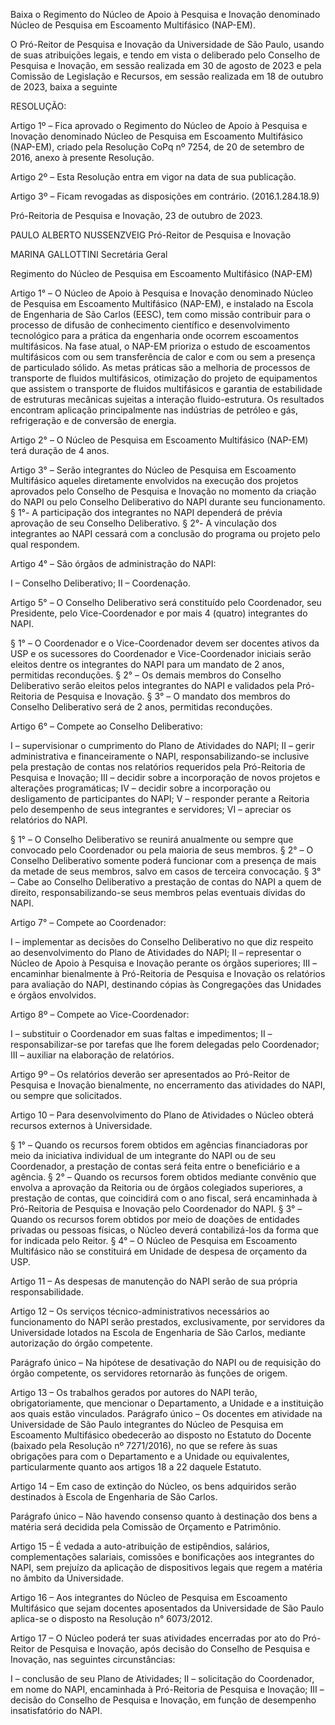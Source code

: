 Baixa o Regimento do Núcleo de Apoio à Pesquisa e Inovação denominado Núcleo de Pesquisa em Escoamento Multifásico (NAP-EM).

O Pró-Reitor de Pesquisa e Inovação da Universidade de São Paulo, usando de suas atribuições legais, e tendo em vista o deliberado pelo Conselho de Pesquisa e Inovação, em sessão realizada em 30 de agosto de 2023 e pela Comissão de Legislação e Recursos, em sessão realizada em 18 de outubro de 2023, baixa a seguinte

RESOLUÇÃO:

Artigo 1º – Fica aprovado o Regimento do Núcleo de Apoio à Pesquisa e Inovação denominado Núcleo de Pesquisa em Escoamento Multifásico (NAP-EM), criado pela Resolução CoPq nº 7254, de 20 de setembro de 2016, anexo à presente Resolução.

Artigo 2º – Esta Resolução entra em vigor na data de sua publicação.

Artigo 3º – Ficam revogadas as disposições em contrário. (2016.1.284.18.9)

Pró-Reitoria de Pesquisa e Inovação, 23 de outubro de 2023.

PAULO ALBERTO NUSSENZVEIG
Pró-Reitor de Pesquisa e Inovação

MARINA GALLOTTINI
Secretária Geral

Regimento do Núcleo de Pesquisa em Escoamento Multifásico (NAP-EM)

Artigo 1° – O Núcleo de Apoio à Pesquisa e Inovação denominado Núcleo de Pesquisa em Escoamento Multifásico (NAP-EM), e instalado na Escola de Engenharia de São Carlos (EESC), tem como missão contribuir para o processo de difusão de conhecimento científico e desenvolvimento tecnológico para a prática da engenharia onde ocorrem escoamentos multifásicos. Na fase atual, o NAP-EM prioriza o estudo de escoamentos multifásicos com ou sem transferência de calor e com ou sem a presença de particulado sólido. As metas práticas são a melhoria de processos de transporte de fluidos multifásicos, otimização do projeto de equipamentos que assistem o transporte de fluidos multifásicos e garantia de estabilidade de estruturas mecânicas sujeitas a interação fluido-estrutura. Os resultados encontram aplicação principalmente nas indústrias de petróleo e gás, refrigeração e de conversão de energia.

Artigo 2° – O Núcleo de Pesquisa em Escoamento Multifásico (NAP-EM) terá duração de 4 anos.

Artigo 3° – Serão integrantes do Núcleo de Pesquisa em Escoamento Multifásico aqueles diretamente envolvidos na execução dos projetos aprovados pelo Conselho de Pesquisa e Inovação no momento da criação do NAPI ou pelo Conselho Deliberativo do NAPI durante seu funcionamento.
§ 1°- A participação dos integrantes no NAPI dependerá de prévia aprovação de seu Conselho Deliberativo.
§ 2°- A vinculação dos integrantes ao NAPI cessará com a conclusão do programa ou projeto pelo qual respondem.

Artigo 4° – São órgãos de administração do NAPI:

I – Conselho Deliberativo;
II – Coordenação.

Artigo 5° – O Conselho Deliberativo será constituído pelo Coordenador, seu Presidente, pelo Vice-Coordenador e por mais 4 (quatro) integrantes do NAPI.

§ 1° – O Coordenador e o Vice-Coordenador devem ser docentes ativos da USP e os sucessores do Coordenador e Vice-Coordenador iniciais serão eleitos dentre os integrantes do NAPI para um mandato de 2 anos, permitidas reconduções.
§ 2° – Os demais membros do Conselho Deliberativo serão eleitos pelos integrantes do NAPI e validados pela Pró-Reitoria de Pesquisa e Inovação.
§ 3° – O mandato dos membros do Conselho Deliberativo será de 2 anos, permitidas reconduções.

Artigo 6° – Compete ao Conselho Deliberativo:

I – supervisionar o cumprimento do Plano de Atividades do NAPI;
II – gerir administrativa e financeiramente o NAPI, responsabilizando-se inclusive pela prestação de contas nos relatórios requeridos pela Pró-Reitoria de Pesquisa e Inovação;
III – decidir sobre a incorporação de novos projetos e alterações programáticas;
IV – decidir sobre a incorporação ou desligamento de participantes do NAPI;
V – responder perante a Reitoria pelo desempenho de seus integrantes e servidores;
VI – apreciar os relatórios do NAPI.

§ 1° – O Conselho Deliberativo se reunirá anualmente ou sempre que convocado pelo Coordenador ou pela maioria de seus membros.
§ 2° – O Conselho Deliberativo somente poderá funcionar com a presença de mais da metade de seus membros, salvo em casos de terceira convocação.
§ 3° – Cabe ao Conselho Deliberativo a prestação de contas do NAPI a quem de direito, responsabilizando-se seus membros pelas eventuais dívidas do NAPI.

Artigo 7° – Compete ao Coordenador:

I – implementar as decisões do Conselho Deliberativo no que diz respeito ao desenvolvimento do Plano de Atividades do NAPI;
II – representar o Núcleo de Apoio à Pesquisa e Inovação perante os órgãos superiores;
III – encaminhar bienalmente à Pró-Reitoria de Pesquisa e Inovação os relatórios para avaliação do NAPI, destinando cópias às Congregações das Unidades e órgãos envolvidos.

Artigo 8º – Compete ao Vice-Coordenador:

I – substituir o Coordenador em suas faltas e impedimentos;
II – responsabilizar-se por tarefas que lhe forem delegadas pelo Coordenador;
III – auxiliar na elaboração de relatórios.

Artigo 9º – Os relatórios deverão ser apresentados ao Pró-Reitor de Pesquisa e Inovação bienalmente, no encerramento das atividades do NAPI, ou sempre que solicitados.

Artigo 10 – Para desenvolvimento do Plano de Atividades o Núcleo obterá recursos externos à Universidade.

§ 1° – Quando os recursos forem obtidos em agências financiadoras por meio da iniciativa individual de um integrante do NAPI ou de seu Coordenador, a prestação de contas será feita entre o beneficiário e a agência.
§ 2° – Quando os recursos forem obtidos mediante convênio que envolva a aprovação da Reitoria ou de órgãos colegiados superiores, a prestação de contas, que coincidirá com o ano fiscal, será encaminhada à Pró-Reitoria de Pesquisa e Inovação pelo Coordenador do NAPI.
§ 3° – Quando os recursos forem obtidos por meio de doações de entidades privadas ou pessoas físicas, o Núcleo deverá contabilizá-los da forma que for indicada pelo Reitor.
§ 4° – O Núcleo de Pesquisa em Escoamento Multifásico não se constituirá em Unidade de despesa de orçamento da USP.

Artigo 11 – As despesas de manutenção do NAPI serão de sua própria responsabilidade.

Artigo 12 – Os serviços técnico-administrativos necessários ao funcionamento do NAPI serão prestados, exclusivamente, por servidores da Universidade lotados na Escola de Engenharia de São Carlos, mediante autorização do órgão competente.

Parágrafo único – Na hipótese de desativação do NAPI ou de requisição do órgão competente, os servidores retornarão às funções de origem.

Artigo 13 – Os trabalhos gerados por autores do NAPI terão, obrigatoriamente, que mencionar o Departamento, a Unidade e a instituição aos quais estão vinculados.
Parágrafo único – Os docentes em atividade na Universidade de São Paulo integrantes do Núcleo de Pesquisa em Escoamento Multifásico obedecerão ao disposto no Estatuto do Docente (baixado pela Resolução nº 7271/2016), no que se refere às suas obrigações para com o Departamento e a Unidade ou equivalentes, particularmente quanto aos artigos 18 a 22 daquele Estatuto.

Artigo 14 – Em caso de extinção do Núcleo, os bens adquiridos serão destinados à Escola de Engenharia de São Carlos.

Parágrafo único – Não havendo consenso quanto à destinação dos bens a matéria será decidida pela Comissão de Orçamento e Patrimônio.

Artigo 15 – É vedada a auto-atribuição de estipêndios, salários, complementações salariais, comissões e bonificações aos integrantes do NAPI, sem prejuízo da aplicação de dispositivos legais que regem a matéria no âmbito da Universidade.

Artigo 16 – Aos integrantes do Núcleo de Pesquisa em Escoamento Multifásico que sejam docentes aposentados da Universidade de São Paulo aplica-se o disposto na Resolução n° 6073/2012.

Artigo 17 – O Núcleo poderá ter suas atividades encerradas por ato do Pró-Reitor de Pesquisa e Inovação, após decisão do Conselho de Pesquisa e Inovação, nas seguintes circunstâncias:

I – conclusão de seu Plano de Atividades;
II – solicitação do Coordenador, em nome do NAPI, encaminhada à Pró-Reitoria de Pesquisa e Inovação;
III – decisão do Conselho de Pesquisa e Inovação, em função de desempenho insatisfatório do NAPI.